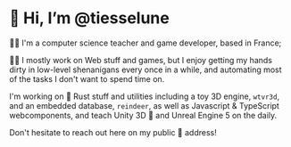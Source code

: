 # 👋 Hi, I’m @tiesselune

👨‍🏫 I'm a computer science teacher and game developer, based in France;

👨‍💻 I mostly work on Web stuff and games, but I enjoy getting my hands dirty in low-level shenanigans every once in a while, and automating most of the tasks I don't want to spend time on.

I'm working on 🦀 Rust stuff and utilities including a toy 3D engine, `wtvr3d`, and an embedded database, `reindeer`, as well as Javascript & TypeScript webcomponents, and teach Unity 3D 🧊 and Unreal Engine 5 on the daily.

Don't hesitate to reach out here on my public 💌 address!

<!---
tiesselune/tiesselune is a ✨ special ✨ repository because its `README.md` (this file) appears on your GitHub profile.
You can click the Preview link to take a look at your changes.
--->

